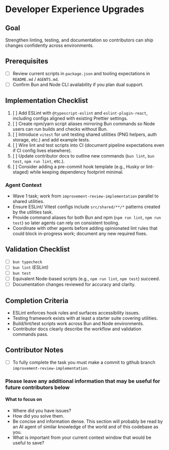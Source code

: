 # Developer Experience Upgrades

## Goal
Strengthen linting, testing, and documentation so contributors can ship changes confidently across environments.

## Prerequisites
- [ ] Review current scripts in `package.json` and tooling expectations in `README.md` / `AGENTS.md`.
- [ ] Confirm Bun and Node CLI availability if you plan dual support.

## Implementation Checklist
1. [ ] Add ESLint with `@typescript-eslint` and `eslint-plugin-react`, including configs aligned with existing Prettier settings.
2. [ ] Create npm/yarn script aliases mirroring Bun commands so Node users can run builds and checks without Bun.
3. [ ] Introduce `vitest` for unit testing shared utilities (PNG helpers, auth storage, etc.) and add example tests.
4. [ ] Wire lint and test scripts into CI (document pipeline expectations even if CI config lives elsewhere).
5. [ ] Update contributor docs to outline new commands (`bun lint`, `bun test`, `npm run lint`, etc.).
6. [ ] Consider adding a pre-commit hook template (e.g., Husky or lint-staged) while keeping dependency footprint minimal.

### Agent Context
- Wave 1 task; work from `improvement-review-implementation` parallel to shared utilities.
- Ensure ESLint/ Vitest configs include `src/shared/**/*` patterns created by the utilities task.
- Provide command aliases for both Bun and npm (`npm run lint`, `npm run test`) so later agents can rely on consistent tooling.
- Coordinate with other agents before adding opinionated lint rules that could block in-progress work; document any new required fixes.

## Validation Checklist
- [ ] `bun typecheck`
- [ ] `bun lint` (ESLint)
- [ ] `bun test`
- [ ] Equivalent Node-based scripts (e.g., `npm run lint`, `npm test`) succeed.
- [ ] Documentation changes reviewed for accuracy and clarity.

## Completion Criteria
- ESLint enforces hook rules and surfaces accessibility issues.
- Testing framework exists with at least a starter suite covering utilities.
- Build/lint/test scripts work across Bun and Node environments.
- Contributor docs clearly describe the workflow and validation commands pass.

## Contributor Notes

- [ ] To fully complete the task you must make a commit to github branch `improvement-review-implementation`.

### Please leave any additional information that may be useful for future contributors below

#### What to focus on

- Where did you have issues?
- How did you solve them.
- Be concise and information dense. This section will probably be read by an AI agent of similar knowledge of the world and of this codebase as you.
- What is important from your current context window that would be useful to save?
